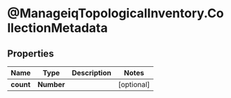# @ManageiqTopologicalInventory.CollectionMetadata

## Properties
Name | Type | Description | Notes
------------ | ------------- | ------------- | -------------
**count** | **Number** |  | [optional] 


